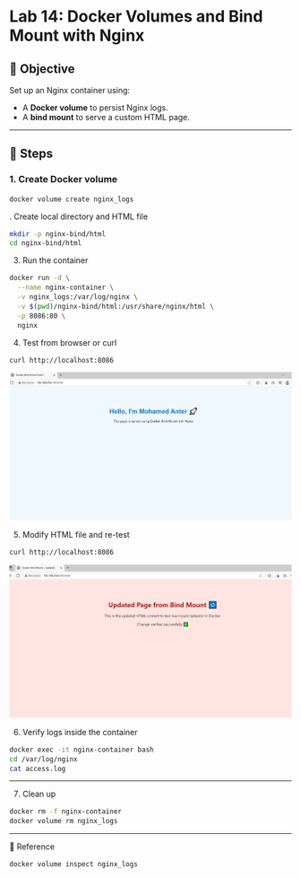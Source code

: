 # Lab 14: Docker Volumes and Bind Mount with Nginx

## 🎯 Objective  
Set up an Nginx container using:  
- A **Docker volume** to persist Nginx logs.  
- A **bind mount** to serve a custom HTML page.  

---
## 🧪 Steps

### 1. Create Docker volume
```bash
docker volume create nginx_logs
```
. Create local directory and HTML file

```bash
mkdir -p nginx-bind/html
cd nginx-bind/html
```
3. Run the container
```bash
docker run -d \
  --name nginx-container \
  -v nginx_logs:/var/log/nginx \
  -v $(pwd)/nginx-bind/html:/usr/share/nginx/html \
  -p 8086:80 \
  nginx
```
4. Test from browser or curl
```bash
curl http://localhost:8086
```
![image](lab14_1.PNG)

5. Modify HTML file and re-test
```bash
curl http://localhost:8086
```
![image](lab14_2.PNG)


6. Verify logs inside the container
```bash
docker exec -it nginx-container bash
cd /var/log/nginx
cat access.log
```


----------------------
7. Clean up
```bash
docker rm -f nginx-container
docker volume rm nginx_logs
```


---------------
📂 Reference
```bash
docker volume inspect nginx_logs
```



